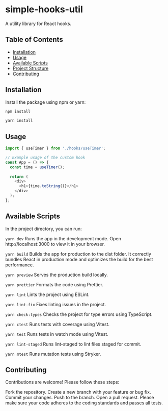 # simple-hooks-util

A utility library for React hooks.

## Table of Contents

- [Installation](#installation)
- [Usage](#usage)
- [Available Scripts](#available-scripts)
- [Project Structure](#project-structure)
- [Contributing](#contributing)

## Installation

Install the package using npm or yarn:

```bash
npm install 
```

```bash
yarn install
```

## Usage

```TypeScript
import { useTimer } from './hooks/useTimer';

// Example usage of the custom hook
const App = () => {
  const time = useTimer();
  
  return (
    <div>
      <h1>{time.toString()}</h1>
    </div>
  );
};
```

## Available Scripts

In the project directory, you can run:

```yarn dev```
Runs the app in the development mode.
Open http://localhost:3000 to view it in your browser.

```yarn build```
Builds the app for production to the dist folder.
It correctly bundles React in production mode and optimizes the build for the best performance.

```yarn preview```
Serves the production build locally.

```yarn prettier```
Formats the code using Prettier.

```yarn lint```
Lints the project using ESLint.

```yarn lint-fix```
Fixes linting issues in the project.

```yarn check:types```
Checks the project for type errors using TypeScript.

```yarn ctest```
Runs tests with coverage using Vitest.

```yarn test```
Runs tests in watch mode using Vitest.

```yarn lint-staged```
Runs lint-staged to lint files staged for commit.

```yarn mtest```
Runs mutation tests using Stryker.

## Contributing
Contributions are welcome! Please follow these steps:

Fork the repository.
Create a new branch with your feature or bug fix.
Commit your changes.
Push to the branch.
Open a pull request.
Please make sure your code adheres to the coding standards and passes all tests.
